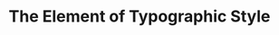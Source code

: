 ---
title: "The Element of Typographic Style"
description: "This is one god damn perfect book. Puisi, teknis, reference, novel tentang tipografi, jadi satu dalam paket yang timeless. Element of Typographic Style adalah satu satunya buku teknikal yang saya baca lebih dari 3x selain buku LKS."
cover: "images/reading/the-element-of-typographic-style.jpeg"
publishDate: 2024-01-11
authors: "Robert Bringhurst"
---